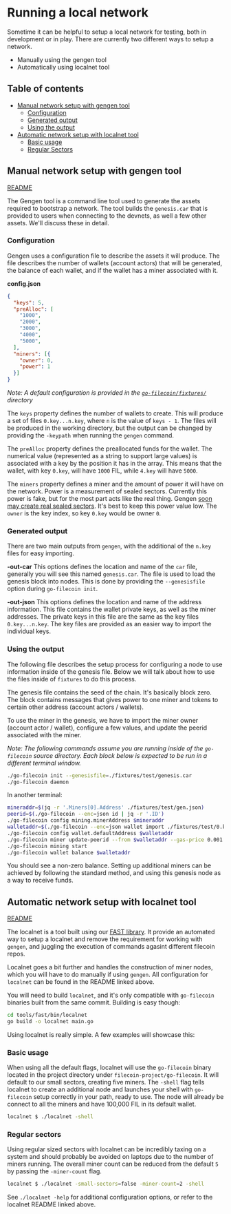 # Running a local network

Sometime it can be helpful to setup a local network for testing, both in development or in play. There are currently two different ways to setup a network.

- Manually using the gengen tool
- Automatically using localnet tool

## Table of contents

 - [Manual network setup with gengen tool](#manual-network-setup-with-gengen-tool)
    - [Configuration](#configuration)
    - [Generated output](#generated-output)
    - [Using the output](#using-the-output)
  - [Automatic network setup with localnet tool](#automatic-network-setup-with-localnet-tool)
    - [Basic usage](#basic-usage)
    - [Regular Sectors](#regular-sectors)


## Manual network setup with gengen tool

[README](https://github.com/filecoin-project/go-filecoin/tree/master/gengen)

The Gengen tool is a command line tool used to generate the assets required to bootstrap a network. The tool builds the `genesis.car` that is provided to users when connecting to the devnets, as well a few other assets. We'll discuss these in detail.

### Configuration

Gengen uses a configuration file to describe the assets it will produce. The file describes the number of wallets (account actors) that will be generated, the balance of each wallet, and if the wallet has a miner associated with it.

**config.json**
```json
{
  "keys": 5,
  "preAlloc": [
    "1000",
    "2000",
    "3000",
    "4000",
    "5000",
  ],
  "miners": [{
    "owner": 0,
    "power": 1
  }]
}
```
_Note: A default configuration is provided in the [`go-filecoin/fixtures/`](https://github.com/filecoin-project/go-filecoin/blob/master/fixtures/setup.json) directory_

The `keys` property defines the number of wallets to create. This will produce a set of files `0.key...n.key`, where `n` is the value of `keys - 1`. The files will be produced in the working directory, but the output can be changed by providing the `-keypath` when running the `gengen` command.

The `preAlloc` property defines the preallocated funds for the wallet. The numerical value (represented as a string to support large values) is associated with a key by the position it has in the array. This means that the wallet, with key `0.key`, will have `1000` FIL, while `4.key` will have `5000`.

The `miners` property defines a miner and the amount of power it will have on the network. Power is a measurement of sealed sectors. Currently this power is fake, but for the most part acts like the real thing. Gengen [soon may create real sealed sectors](https://github.com/filecoin-project/go-filecoin/issues/2270). It's best to keep this power value low. The `owner` is the key index, so key `0.key` would be owner `0`.

### Generated output

There are two main outputs from `gengen`, with the additional of the `n.key` files for easy importing.

**-out-car**
This options defines the location and name of the `car` file, generally you will see this named `genesis.car`. The file is used to load the genesis block into nodes. This is done by providing the `--genesisfile` option during `go-filecoin init`.

**-out-json**
This options defines the location and name of the address information. This file contains the wallet private keys, as well as the miner addresses. The private keys in this file are the same as the key files `0.key...n.key`. The key files
are provided as an easier way to import the individual keys.

### Using the output

The following file describes the setup process for configuring a node to use information inside of the genesis file. Below we will talk about how to use the files inside of `fixtures` to do this process.

The genesis file contains the seed of the chain. It's basically block zero. The block contains messages that gives
power to one miner and tokens to certain other address (account actors / wallets).

To use the miner in the genesis, we have to import the miner owner (account actor / wallet), configure a few values,
and update the peerid associated with the miner.

_Note: The following commands assume you are running inside of the `go-filecoin` source directory. Each block below is expected to be run in a different terminal window._

```sh
./go-filecoin init --genesisfile=./fixtures/test/genesis.car
./go-filecoin daemon
```

In another terminal:

```sh
mineraddr=$(jq -r '.Miners[0].Address' ./fixtures/test/gen.json)
peerid=$(./go-filecoin --enc=json id | jq -r '.ID')
./go-filecoin config mining.minerAddress $mineraddr
walletaddr=$(./go-filecoin --enc=json wallet import ./fixtures/test/0.key | jq -r '.Addresses[0]')
./go-filecoin config wallet.defaultAddress $walletaddr
./go-filecoin miner update-peerid --from $walletaddr --gas-price 0.001 --gas-limit=300 $mineraddr $peerid
./go-filecoin mining start
./go-filecoin wallet balance $walletaddr
```

You should see a non-zero balance. Setting up additional miners can be achieved by following the standard method, and using this genesis node as a way to receive funds.

## Automatic network setup with localnet tool

[README](https://github.com/filecoin-project/go-filecoin/tree/master/tools/fast/bin/localnet)

The localnet is a tool built using our [FAST library](https://github.com/filecoin-project/go-filecoin/tree/master/tools/fast).
It provide an automated way to setup a localnet and remove the requirement for working with `gengen`, and juggling the execution
of commands agasint different filecoin repos.

Localnet goes a bit further and handles the construction of miner nodes, which you will have to do manually if using `gengen`. All configuration for `localnet` can be found in the README linked above.

You will need to build `localnet`, and it's only compatible with `go-filecoin` binaries built from the same commit. Building is easy though:

```sh
cd tools/fast/bin/localnet
go build -o localnet main.go
```

Using localnet is really simple. A few examples will showcase this:

### Basic usage
When using all the default flags, localnet will use the `go-filecoin` binary located in the project directory under `filecoin-project/go-filecoin`. It will default to our small sectors, creating five miners. The `-shell` flag tells localnet to create an additional node and launches your shell with `go-filecoin` setup correctly in your path, ready to use. The node will already be connect to all the miners and have 100,000 FIL in its default wallet.

```sh
localnet $ ./localnet -shell
```

### Regular sectors
Using regular sized sectors with localnet can be incredibly taxing on a system and should probably be avoided
on laptops due to the number of miners running. The overall miner count can be reduced from the default `5` by passing the `-miner-count` flag.

```sh
localnet $ ./localnet -small-sectors=false -miner-count=2 -shell
```

See `./localnet -help` for additional configuration options, or refer to the localnet README linked above.
